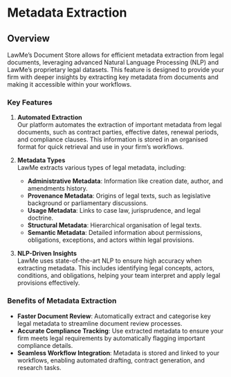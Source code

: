 # Metadata Extraction

## Overview

LawMe’s Document Store allows for efficient metadata extraction from legal documents, leveraging advanced Natural Language Processing (NLP) and LawMe’s proprietary legal datasets. This feature is designed to provide your firm with deeper insights by extracting key metadata from documents and making it accessible within your workflows.

### Key Features

1. **Automated Extraction**  
   Our platform automates the extraction of important metadata from legal documents, such as contract parties, effective dates, renewal periods, and compliance clauses. This information is stored in an organised format for quick retrieval and use in your firm’s workflows.

2. **Metadata Types**  
   LawMe extracts various types of legal metadata, including:
   - **Administrative Metadata**: Information like creation date, author, and amendments history.
   - **Provenance Metadata**: Origins of legal texts, such as legislative background or parliamentary discussions.
   - **Usage Metadata**: Links to case law, jurisprudence, and legal doctrine.
   - **Structural Metadata**: Hierarchical organisation of legal texts.
   - **Semantic Metadata**: Detailed information about permissions, obligations, exceptions, and actors within legal provisions.

3. **NLP-Driven Insights**  
   LawMe uses state-of-the-art NLP to ensure high accuracy when extracting metadata. This includes identifying legal concepts, actors, conditions, and obligations, helping your team interpret and apply legal provisions effectively.

### Benefits of Metadata Extraction

- **Faster Document Review**: Automatically extract and categorise key legal metadata to streamline document review processes.
- **Accurate Compliance Tracking**: Use extracted metadata to ensure your firm meets legal requirements by automatically flagging important compliance details.
- **Seamless Workflow Integration**: Metadata is stored and linked to your workflows, enabling automated drafting, contract generation, and research tasks.